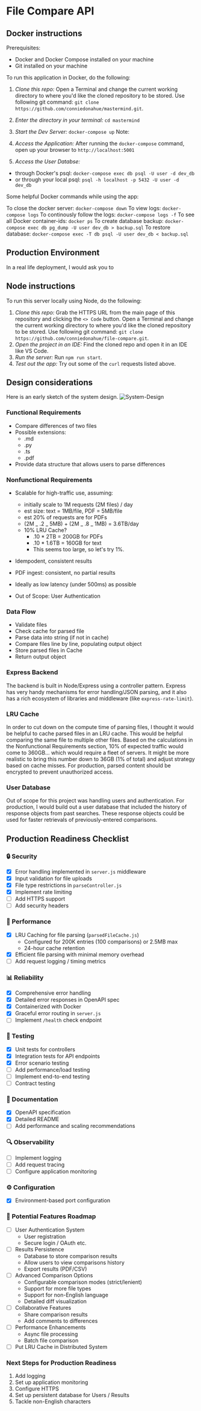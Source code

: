 # File Compare API

## Docker instructions

Prerequisites:
- Docker and Docker Compose installed on your machine
- Git installed on your machine

To run this application in Docker, do the following:

1. _Clone this repo:_  Open a Terminal and change the current working directory to where you'd like the cloned repository to be stored. Use following git command: `git clone https://github.com/conniedonahue/mastermind.git`.
2. _Enter the directory in your terminal:_ `cd mastermind`
3. _Start the Dev Server:_ `docker-compose up` Note:
4. _Access the Application:_ After running the `docker-compose` command, open up your browser to `http://localhost:5001`

5. _Access the User Databse:_ 
  - through Docker's psql: `docker-compose exec db psql -U user -d dev_db`
  - or through your local psql: `psql -h localhost -p 5432 -U user -d dev_db`

   Some helpful Docker commands while using the app:

   To close the docker server: `docker-compose down`
   To view logs: `docker-compose logs`
   To continously follow the logs: `docker-compose logs -f`
   To see all Docker container-ids: `docker ps`
   To create database backup: `docker-compose exec db pg_dump -U user dev_db > backup.sql`
   To restore database: `docker-compose exec -T db psql -U user dev_db < backup.sql`

## Production Environment
In a real life deployment, I would ask you to 



## Node instructions

To run this server locally using Node, do the following:

1. _Clone this repo:_ Grab the HTTPS URL from the main page of this repository and clicking the `<> Code` button. Open a Terminal and change the current working directory to where you'd like the cloned repository to be stored. Use following git command: `git clone https://github.com/conniedonahue/file-compare.git`.
2. _Open the project in an IDE:_ Find the cloned repo and open it in an IDE like VS Code.
3. _Run the server:_ Run `npm run start`.
4. _Test out the app:_ Try out some of the `curl` requests listed above.

## Design considerations

Here is an early sketch of the system design.
![System-Design](./assets/images/SiddekoTakeHome.jpg)

### Functional Requirements

- Compare differences of two files
- Possible extensions:
  - .md
  - .py
  - .ts
  - .pdf
- Provide data structure that allows users to parse differences

### Nonfunctional Requirements

- Scalable for high-traffic use, assuming:

  - initially scale to 1M requests (2M files) / day
  - est size: text = 1MB/file, PDF = 5MB/file
  - est 20% of requests are for PDFs
  - (2M _ .2 _ 5MB) + (2M _ .8 _ 1MB) = 3.6TB/day
  - 10% LRU Cache?
    - .10 \* 2TB = 200GB for PDFs
    - .10 \* 1.6TB = 160GB for text
    - This seems too large, so let's try 1%.

- Idempodent, consistent results
- PDF ingest: consistent, no partial results
- Ideally as low latency (under 500ms) as possible
- Out of Scope: User Authentication

### Data Flow

- Validate files
- Check cache for parsed file
- Parse data into string (if not in cache)
- Compare files line by line, populating output object
- Store parsed files in Cache
- Return output object

### Express Backend

The backend is built in Node/Express using a controller pattern. Express has very handy mechanisms for error handling/JSON parsing, and it also has a rich ecosystem of libraries and middleware (like `express-rate-limit`).

### LRU Cache

In order to cut down on the compute time of parsing files, I thought it would be helpful to cache parsed files in an LRU cache. This would be helpful comparing the same file to multiple other files. Based on the calculations in the Nonfunctional Requirements section, 10% of expected traffic would come to 360GB... which would require a fleet of servers. It might be more realistic to bring this number down to 36GB (1% of total) and adjust strategy based on cache misses. For production, parsed content should be encrypted to prevent unauthorized access.

### User Database

Out of scope for this project was handling users and authentication. For production, I would build out a user database that included the history of response objects from past searches. These response objects could be used for faster retrievals of previously-entered comparisons.

## Production Readiness Checklist

### 🔒 Security

- [x] Error handling implemented in `server.js` middleware
- [x] Input validation for file uploads
- [x] File type restrictions in `parseController.js`
- [x] Implement rate limiting
- [ ] Add HTTPS support
- [ ] Add security headers

### 🚀 Performance

- [x] LRU Caching for file parsing (`parsedFileCache.js`)
  - Configured for 200K entries (100 comparisons) or 2.5MB max
  - 24-hour cache retention
- [x] Efficient file parsing with minimal memory overhead
- [ ] Add request logging / timing metrics

### 📊 Reliability

- [x] Comprehensive error handling
- [x] Detailed error responses in OpenAPI spec
- [x] Containerized with Docker
- [x] Graceful error routing in `server.js`
- [ ] Implement `/health` check endpoint

### 🧪 Testing

- [x] Unit tests for controllers
- [x] Integration tests for API endpoints
- [x] Error scenario testing
- [ ] Add performance/load testing
- [ ] Implement end-to-end testing
- [ ] Contract testing

### 📝 Documentation

- [x] OpenAPI specification
- [x] Detailed README
- [ ] Add performance and scaling recommendations

### 🔍 Observability

- [ ] Implement logging
- [ ] Add request tracing
- [ ] Configure application monitoring

### ⚙️ Configuration

- [x] Environment-based port configuration

### 🌟 Potential Features Roadmap

- [ ] User Authentication System
  - User registration
  - Secure login / OAuth etc.
- [ ] Results Persistence
  - Database to store comparison results
  - Allow users to view comparisons history
  - Export results (PDF/CSV)
- [ ] Advanced Comparison Options
  - Configurable comparison modes (strict/lenient)
  - Support for more file types
  - Support for non-English language
  - Detailed diff visualization
- [ ] Collaborative Features
  - Share comparison results
  - Add comments to differences
- [ ] Performance Enhancements
  - Async file processing
  - Batch file comparison
- [ ] Put LRU Cache in Distributed System

### Next Steps for Production Readiness

1. Add logging
2. Set up application monitoring
3. Configure HTTPS
4. Set up persistent database for Users / Results
5. Tackle non-English characters
